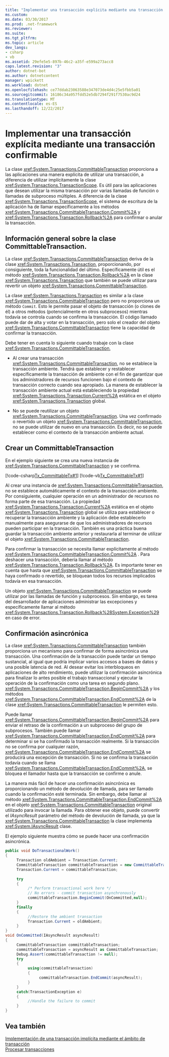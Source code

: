 ```yaml
---
title: "Implementar una transacción explícita mediante una transacción confirmable"
ms.custom: 
ms.date: 03/30/2017
ms.prod: .net-framework
ms.reviewer: 
ms.suite: 
ms.tgt_pltfrm: 
ms.topic: article
dev_langs:
- csharp
- vb
ms.assetid: 29efe5e5-897b-46c2-a35f-e599a273acc8
caps.latest.revision: "3"
author: dotnet-bot
ms.author: dotnetcontent
manager: wpickett
ms.workload: dotnet
ms.openlocfilehash: ce77ddab23063588e347073de4d4c25e5fbb5a01
ms.sourcegitcommit: 16186c34a957fdd52e5db7294f291f7530ac9d24
ms.translationtype: MT
ms.contentlocale: es-ES
ms.lasthandoff: 12/22/2017
---
```

# <a name="implementing-an-explicit-transaction-using-committabletransaction"></a>Implementar una transacción explícita mediante una transacción confirmable
La clase <xref:System.Transactions.CommittableTransaction> proporciona a las aplicaciones una manera explícita de utilizar una transacción, a diferencia de utilizar implícitamente la clase <xref:System.Transactions.TransactionScope>. Es útil para las aplicaciones que desean utilizar la misma transacción por varias llamadas de función o llamadas de subproceso múltiples. A diferencia de la clase <xref:System.Transactions.TransactionScope>, el sistema de escritura de la aplicación ha de llamar específicamente a los métodos <xref:System.Transactions.CommittableTransaction.Commit%2A> y <xref:System.Transactions.Transaction.Rollback%2A> para confirmar o anular la transacción.  
  
## <a name="overview-of-the-committabletransaction-class"></a>Información general sobre la clase CommittableTransaction.  
 La clase <xref:System.Transactions.CommittableTransaction> deriva de la clase <xref:System.Transactions.Transaction>, proporcionando, por consiguiente, toda la funcionalidad del último. Específicamente útil es el método <xref:System.Transactions.Transaction.Rollback%2A> en la clase <xref:System.Transactions.Transaction> que también se puede utilizar para revertir un objeto <xref:System.Transactions.CommittableTransaction>.  
  
 La clase <xref:System.Transactions.Transaction> es similar a la clase <xref:System.Transactions.CommittableTransaction> pero no proporciona un método `Commit`. Esto le permite pasar el objeto de transacción (o clones de él) a otros métodos (potencialmente en otros subprocesos) mientras todavía se controla cuando se confirma la transacción. El código llamado puede dar de alta y votar en la transacción, pero solo el creador del objeto <xref:System.Transactions.CommittableTransaction> tiene la capacidad de confirmar la transacción.  
  
 Debe tener en cuenta lo siguiente cuando trabaje con la clase <xref:System.Transactions.CommittableTransaction>,  
  
-   Al crear una transacción <xref:System.Transactions.CommittableTransaction>, no se establece la transacción ambiente. Tendrá que establecer y restablecer específicamente la transacción de ambiente con el fin de garantizar que los administradores de recursos funcionen bajo el contexto de transacción correcto cuando sea apropiado. La manera de establecer la transacción ambiente actual está estableciendo la propiedad <xref:System.Transactions.Transaction.Current%2A> estática en el objeto <xref:System.Transactions.Transaction> global.  
  
-   No se puede reutilizar un objeto <xref:System.Transactions.CommittableTransaction>. Una vez confirmado o revertido un objeto <xref:System.Transactions.CommittableTransaction>, no se puede utilizar de nuevo en una transacción. Es decir, no se puede establecer como el contexto de la transacción ambiente actual.  
  
## <a name="creating-a-committabletransaction"></a>Crear un CommittableTransaction  
 En el ejemplo siguiente se crea una nueva instancia de <xref:System.Transactions.CommittableTransaction> y se confirma.  
  
 [!code-csharp[Tx_CommittableTx#1](../../../../samples/snippets/csharp/VS_Snippets_CFX/tx_committabletx/cs/committabletxwithsql.cs#1)]
 [!code-vb[Tx_CommittableTx#1](../../../../samples/snippets/visualbasic/VS_Snippets_CFX/tx_committabletx/vb/committabletxwithsql.vb#1)]  
  
 Al crear una instancia de <xref:System.Transactions.CommittableTransaction>, no se establece automáticamente el contexto de la transacción ambiente. Por consiguiente, cualquier operación en un administrador de recursos no forma parte de esa transacción. La propiedad <xref:System.Transactions.Transaction.Current%2A> estática en el objeto <xref:System.Transactions.Transaction> global se utiliza para establecer o recuperar la transacción ambiente y la aplicación debe establecerlo manualmente para asegurarse de que los administradores de recursos pueden participar en la transacción. También es una práctica buena guardar la transacción ambiente anterior y restaurarla al terminar de utilizar el objeto <xref:System.Transactions.CommittableTransaction>.  
  
 Para confirmar la transacción se necesita llamar explícitamente al método <xref:System.Transactions.CommittableTransaction.Commit%2A> . Para deshacer una transacción, debería llamar al método <xref:System.Transactions.Transaction.Rollback%2A>. Es importante tener en cuenta que hasta que <xref:System.Transactions.CommittableTransaction> se haya confirmado o revertido, se bloquean todos los recursos implicados todavía en esa transacción.  
  
 Un objeto <xref:System.Transactions.CommittableTransaction> se puede utilizar por las llamadas de función y subprocesos. Sin embargo, es tarea del desarrollador de aplicaciones administrar las excepciones y específicamente llamar al método <xref:System.Transactions.Transaction.Rollback%28System.Exception%29> en caso de error.  
  
## <a name="asynchronous-commit"></a>Confirmación asincrónica  
 La clase <xref:System.Transactions.CommittableTransaction> también proporciona un mecanismo para confirmar de forma asincrónica una transacción. Una confirmación de la transacción puede tardar un tiempo sustancial, al igual que podría implicar varios accesos a bases de datos y una posible latencia de red. Al desear evitar los interbloqueos en aplicaciones de alto rendimiento, puede utilizar la confirmación asincrónica para finalizar lo antes posible el trabajo transaccional y ejecutar la operación de la confirmación como una tarea en segundo plano. <xref:System.Transactions.CommittableTransaction.BeginCommit%2A> y los métodos <xref:System.Transactions.CommittableTransaction.EndCommit%2A> de la clase <xref:System.Transactions.CommittableTransaction> le permiten esto.  
  
 Puede llamar <xref:System.Transactions.CommittableTransaction.BeginCommit%2A> para enviar el retraso de la confirmación a un subproceso del grupo de subprocesos. También puede llamar <xref:System.Transactions.CommittableTransaction.EndCommit%2A> para determinar si se ha confirmado la transacción realmente. Si la transacción no se confirma por cualquier razón, <xref:System.Transactions.CommittableTransaction.EndCommit%2A> se producirá una excepción de transacción. Si no se confirma la transacción todavía cuando se llama <xref:System.Transactions.CommittableTransaction.EndCommit%2A>, se bloquea el llamador hasta que la transacción se confirme o anule.  
  
 La manera más fácil de hacer una confirmación asincrónica es proporcionando un método de devolución de llamada, para ser llamado cuando la confirmación esté terminada. Sin embargo, debe llamar al método <xref:System.Transactions.CommittableTransaction.EndCommit%2A> en el objeto <xref:System.Transactions.CommittableTransaction> original utilizado para invocar la llamada. Para obtener ese objeto, puede convertir el *IAsyncResult* parámetro del método de devolución de llamada, ya que la <xref:System.Transactions.CommittableTransaction> la clase implementa <xref:System.IAsyncResult> clase.  
  
 El ejemplo siguiente muestra cómo se puede hacer una confirmación asincrónica.  
  
```csharp  
public void DoTransactionalWork()  
{  
     Transaction oldAmbient = Transaction.Current;  
     CommittableTransaction committableTransaction = new CommittableTransaction();  
     Transaction.Current = committableTransaction;  
  
     try  
     {  
          /* Perform transactional work here */  
          // No errors - commit transaction asynchronously  
          committableTransaction.BeginCommit(OnCommitted,null);  
     }  
     finally  
     {  
          //Restore the ambient transaction   
          Transaction.Current = oldAmbient;  
     }  
}  
void OnCommitted(IAsyncResult asyncResult)  
{  
     CommittableTransaction committableTransaction;  
     committableTransaction = asyncResult as CommittableTransaction;     
     Debug.Assert(committableTransaction != null);  
     try  
     {  
          using(committableTransaction)  
          {  
               committableTransaction.EndCommit(asyncResult);  
          }  
     }  
     catch(TransactionException e)  
     {  
          //Handle the failure to commit  
     }  
}  
```  
  
## <a name="see-also"></a>Vea también  
 [Implementación de una transacción implícita mediante el ámbito de transacción](../../../../docs/framework/data/transactions/implementing-an-implicit-transaction-using-transaction-scope.md)  
 [Procesar transacciones](../../../../docs/framework/data/transactions/index.md)
